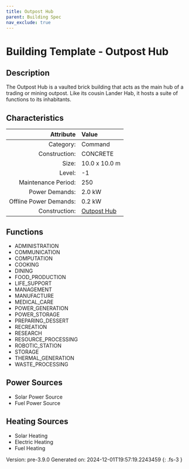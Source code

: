 ```yaml
---
title: Outpost Hub
parent: Building Spec
nav_exclude: true
---
```

# Building Template - Outpost Hub

## Description
The Outpost Hub is a vaulted brick building that acts as the main hub of a trading or mining outpost. Like its cousin Lander Hab, it hosts a suite of functions to its inhabitants.

## Characteristics

| Attribute      | Value |
|--------:|:------|
|Category:|Command|
|Construction:|CONCRETE|
|Size:|10.0 x 10.0 m|
|Level:|-1|
|Maintenance Period:|250|
|Power Demands:|2.0 kW|
|Offline Power Demands:|0.2 kW|
|Construction:|[Outpost Hub](../construction/outpost-hub.html)|

## Functions
      
- ADMINISTRATION
- COMMUNICATION
- COMPUTATION
- COOKING
- DINING
- FOOD_PRODUCTION
- LIFE_SUPPORT
- MANAGEMENT
- MANUFACTURE
- MEDICAL_CARE
- POWER_GENERATION
- POWER_STORAGE
- PREPARING_DESSERT
- RECREATION
- RESEARCH
- RESOURCE_PROCESSING
- ROBOTIC_STATION
- STORAGE
- THERMAL_GENERATION
- WASTE_PROCESSING


## Power Sources
      
- Solar Power Source
- Fuel Power Source

## Heating Sources

- Solar Heating
- Electric Heating
- Fuel Heating

Version: pre-3.9.0 Generated on: 2024-12-01T19:57:19.2243459
{: .fs-3 }